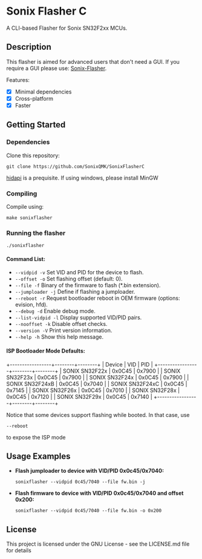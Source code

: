 # Sonix Flasher C

A CLI-based Flasher for Sonix SN32F2xx MCUs.

## Description

This flasher is aimed for advanced users that don't need a GUI. If you require a GUI please use: [Sonix-Flasher](https://github.com/SonixQMK/sonix-flasher).

Features:

- [x] Minimal dependencies
- [x] Cross-platform
- [x] Faster

## Getting Started

### Dependencies

Clone this repository:
```
git clone https://github.com/SonixQMK/SonixFlasherC
```

[hidapi](https://github.com/libusb/hidapi) is a prequisite.
If using windows, please install MinGW

### Compiling

Compile using:

```
make sonixflasher
```


### Running the flasher

```
./sonixflasher
```

#### Command List:

- `--vidpid -v`      Set VID and PID for the device to flash.
- `--offset -o`      Set flashing offset (default: 0).
- `--file -f`        Binary of the firmware to flash (*.bin extension).
- `--jumploader -j`  Define if flashing a jumploader.
- `--reboot -r`      Request bootloader reboot in OEM firmware (options: evision, hfd).
- `--debug -d`       Enable debug mode.
- `--list-vidpid -l` Display supported VID/PID pairs.
- `--nooffset -k`    Disable offset checks.
- `--version -V`     Print version information.
- `--help -h`        Show this help message.

#### ISP Bootloader Mode Defaults:

+-----------------+--------+--------+
|     Device      |  VID   |  PID   |
+-----------------+--------+--------+
| SONIX SN32F22x  | 0x0C45 | 0x7900 |
| SONIX SN32F23x  | 0x0C45 | 0x7900 |
| SONIX SN32F24x  | 0x0C45 | 0x7900 |
| SONIX SN32F24xB | 0x0C45 | 0x7040 |
| SONIX SN32F24xC | 0x0C45 | 0x7145 |
| SONIX SN32F26x  | 0x0C45 | 0x7010 |
| SONIX SN32F28x  | 0x0C45 | 0x7120 |
| SONIX SN32F29x  | 0x0C45 | 0x7140 |
+-----------------+--------+--------+

Notice that some devices support flashing while booted. In that case, use
```
--reboot
```
to expose the ISP mode

## Usage Examples

- **Flash jumploader to device with VID/PID 0x0c45/0x7040:**

  ```
  sonixflasher --vidpid 0c45/7040 --file fw.bin -j
  ```
- **Flash firmware to device with VID/PID 0x0c45/0x7040 and offset 0x200:**

  ```
  sonixflasher --vidpid 0c45/7040 --file fw.bin -o 0x200
  ```

## License

This project is licensed under the GNU License - see the LICENSE.md file for details
